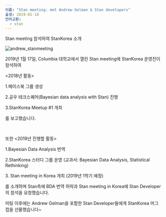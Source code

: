 ```yaml
---
이름: "Stan meeting: met Andrew Gelman & Stan developers"
출생: 2019-01-18
언어교환:
  - stan
---
```


Stan meeting 참석하여 StanKorea 소개

![andrew_stanmeeting](andrew_stanmeeting.jpg)

2019년 1월 17일, Columbia 대학교에서 열린 Stan meeting에 StanKorea 운영진이 참석하여

<2018년 활동>

1.페이스북 그룹 생성

2.공우 테크스퀘어(Bayesian data analysis with Stan) 진행

3.StanKorea Meetup #1 개최

를 보고했습니다.

 

또한 <2019년 진행할 활동>

1.Bayesian Data Analysis 번역

2.StanKorea 스터디 그룹 운영 (교과서: Bayesian Data Analysis, Statistical Rethinking)

3\. Stan meeting in Korea 개최 (2019년 1학기 예정)

를 소개하며 Stan측에 BDA 번역 허락과 Stan meeting in Korea에 Stan Developer의 참석을 요청했습니다.

미팅 이후에는 Andrew Gelman을 포함한 Stan Developer들에게 StanKorea 머그컵을 선물했습니다~
